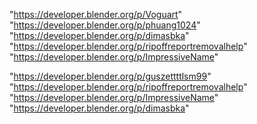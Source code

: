 "https://developer.blender.org/p/Voguart"
"https://developer.blender.org/p/phuang1024"
"https://developer.blender.org/p/dimasbka"
"https://developer.blender.org/p/ripoffreportremovalhelp"
"https://developer.blender.org/p/ImpressiveName"
 
"https://developer.blender.org/p/guszettttlsm99"
"https://developer.blender.org/p/ripoffreportremovalhelp"
"https://developer.blender.org/p/ImpressiveName"
"https://developer.blender.org/p/dimasbka"
 
